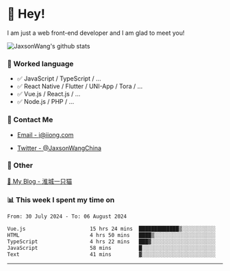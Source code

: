 # 👋 Hey!

I am just a web front-end developer and I am glad to meet you!

![JaxsonWang's github stats](https://github-readme-stats.vercel.app/api?username=JaxsonWang&&show_icons=true&&title_color=1abc9c&&icon_color=1abc9c)


### 📝 Worked language

- ✅ JavaScript / TypeScript / ...
- ✅ React Native / Flutter / UNI-App / Tora / ...
- ✅ Vue.js / React.js / ...
- ✅ Node.js / PHP / ...

### 📮 Contact Me

- [Email - i@iiong.com](mailto:i@iiong.com)

- [Twitter - @JaxsonWangChina](https://twitter.com/JaxsonWangChina)

### 🤪 Other

[📌 My Blog - 淮城一只猫](https://iiong.com)

### 📊 This week I spent my time on

<!--START_SECTION:waka-->

```txt
From: 30 July 2024 - To: 06 August 2024

Vue.js                     15 hrs 24 mins  █████████████▒░░░░░░░░░░░   53.96 %
HTML                       4 hrs 50 mins   ████▒░░░░░░░░░░░░░░░░░░░░   16.94 %
TypeScript                 4 hrs 22 mins   ███▓░░░░░░░░░░░░░░░░░░░░░   15.33 %
JavaScript                 58 mins         █░░░░░░░░░░░░░░░░░░░░░░░░   03.44 %
Text                       41 mins         ▓░░░░░░░░░░░░░░░░░░░░░░░░   02.45 %
```

<!--END_SECTION:waka-->

---

